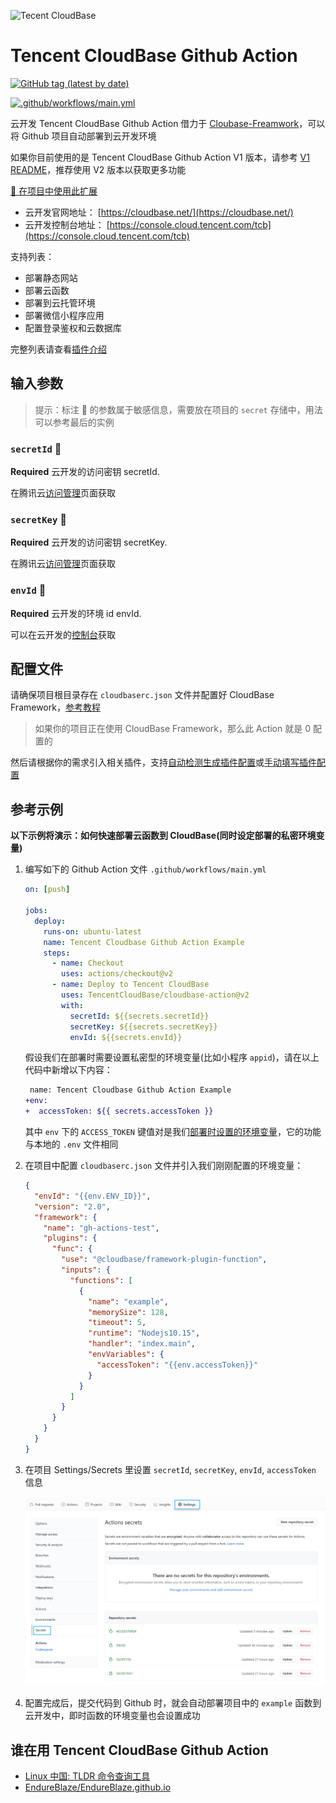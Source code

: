 ![Tecent CloudBase](assets/logo.png)

# Tencent CloudBase Github Action

[![GitHub tag (latest by date)](https://img.shields.io/github/v/tag/TencentCloudBase/cloudbase-action?label=Actions&logo=github)](https://github.com/marketplace/actions/tencent-cloudbase-github-action)

[![.github/workflows/main.yml](https://github.com/TencentCloudBase/cloudbase-action/workflows/.github/workflows/main.yml/badge.svg)](https://github.com/TencentCloudBase/cloudbase-action/actions)

云开发 Tencent CloudBase Github Action 借力于 [Cloubase-Freamwork](https://github.com/Tencent/cloudbase-framework)，可以将 Github 项目自动部署到云开发环境

如果你目前使用的是 Tencent CloudBase Github Action V1 版本，请参考 [V1 README](https://github.com/TencentCloudBase/cloudbase-action/blob/3354b442713265aa9d7c5bf03b0b8cb0173f546f/README.md)，推荐使用 V2 版本以获取更多功能

[🚀 在项目中使用此扩展](https://github.com/marketplace/actions/tencent-cloudbase-github-action)

- 云开发官网地址： [https://cloudbase.net/](https://cloudbase.net/)
- 云开发控制台地址： [https://console.cloud.tencent.com/tcb](https://console.cloud.tencent.com/tcb)

支持列表：

- 部署静态网站
- 部署云函数
- 部署到云托管环境
- 部署微信小程序应用
- 配置登录鉴权和云数据库

完整列表请查看[插件介绍](https://docs.cloudbase.net/framework/plugins/)

## 输入参数

> 提示：标注 🔐 的参数属于敏感信息，需要放在项目的 `secret` 存储中，用法可以参考最后的实例

### `secretId` 🔐

**Required** 云开发的访问密钥 secretId.

在腾讯云[访问管理](https://console.cloud.tencent.com/cam/capi)页面获取

### `secretKey` 🔐

**Required** 云开发的访问密钥 secretKey.

在腾讯云[访问管理](https://console.cloud.tencent.com/cam/capi)页面获取

### `envId` 🔐

**Required** 云开发的环境 id envId.

可以在云开发的[控制台](https://console.cloud.tencent.com/tcb/env/index)获取

## 配置文件

请确保项目根目录存在 `cloudbaserc.json` 文件并配置好 CloudBase Framework，[参考教程](https://docs.cloudbase.net/framework/config.html#pei-zhi-shuo-ming)

> 如果你的项目正在使用 CloudBase Framework，那么此 Action 就是 0 配置的

然后请根据你的需求引入相关插件，支持[自动检测生成插件配置](https://docs.cloudbase.net/framework/plugins/#zi-dong-jian-ce-sheng-cheng-cha-jian-pei-zhi)或[手动填写插件配置](https://docs.cloudbase.net/framework/plugins/#zi-dong-jian-ce-sheng-cheng-cha-jian-pei-zhi)

## 参考示例

**以下示例将演示：如何快速部署云函数到 CloudBase(同时设定部署的私密环境变量)**

1. 编写如下的 Github Action 文件 `.github/workflows/main.yml`

   ```yaml
   on: [push]

   jobs:
     deploy:
       runs-on: ubuntu-latest
       name: Tencent Cloudbase Github Action Example
       steps:
         - name: Checkout
           uses: actions/checkout@v2
         - name: Deploy to Tencent CloudBase
           uses: TencentCloudBase/cloudbase-action@v2
           with:
             secretId: ${{secrets.secretId}}
             secretKey: ${{secrets.secretKey}}
             envId: ${{secrets.envId}}
   ```

   假设我们在部署时需要设置私密型的环境变量(比如小程序 `appid`)，请在以上代码中新增以下内容：

   ```diff
    name: Tencent Cloudbase Github Action Example
   +env:
   +  accessToken: ${{ secrets.accessToken }}
   ```

   其中 `env` 下的 `ACCESS_TOKEN` 键值对是我们[部署时设置的环境变量](https://docs.github.com/en/actions/reference/environment-variables#about-environment-variables)，它的功能与本地的 `.env` 文件相同

2. 在项目中配置 `cloudbaserc.json` 文件并引入我们刚刚配置的环境变量：

   ```json
   {
     "envId": "{{env.ENV_ID}}",
     "version": "2.0",
     "framework": {
       "name": "gh-actions-test",
       "plugins": {
         "func": {
           "use": "@cloudbase/framework-plugin-function",
           "inputs": {
             "functions": [
               {
                 "name": "example",
                 "memorySize": 128,
                 "timeout": 5,
                 "runtime": "Nodejs10.15",
                 "handler": "index.main",
                 "envVariables": {
                   "accessToken": "{{env.accessToken}}"
                 }
               }
             ]
           }
         }
       }
     }
   }
   ```

3. 在项目 Settings/Secrets 里设置 `secretId`, `secretKey`, `envId`, `accessToken` 信息

   ![secrets](assets/secrets.png)

4. 配置完成后，提交代码到 Github 时，就会自动部署项目中的 `example` 函数到云开发中，即时函数的环境变量也会设置成功

## 谁在用 Tencent CloudBase Github Action

- [Linux 中国: TLDR 命令查询工具](https://github.com/LCTT/tldr.linux.cn)
- [EndureBlaze/EndureBlaze.github.io](https://github.com/EndureBlaze/EndureBlaze.github.io)
